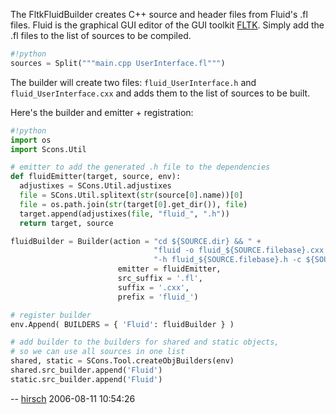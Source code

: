 
The FltkFluidBuilder creates C++ source and header files from Fluid's .fl files. Fluid is the graphical GUI editor of the GUI toolkit [FLTK](http://fltk.org). Simply add the .fl files to the list of sources to be compiled. 


```python
#!python 
sources = Split("""main.cpp UserInterface.fl""")
```
The builder will create two files: `fluid_UserInterface.h` and `fluid_UserInterface.cxx` and adds them to the list of sources to be built. 

Here's the builder and emitter + registration: 


```python
#!python 
import os
import Scons.Util

# emitter to add the generated .h file to the dependencies
def fluidEmitter(target, source, env):
  adjustixes = SCons.Util.adjustixes
  file = SCons.Util.splitext(str(source[0].name))[0]
  file = os.path.join(str(target[0].get_dir()), file)
  target.append(adjustixes(file, "fluid_", ".h"))
  return target, source

fluidBuilder = Builder(action = "cd ${SOURCE.dir} && " + 
                                "fluid -o fluid_${SOURCE.filebase}.cxx " + 
                                "-h fluid_${SOURCE.filebase}.h -c ${SOURCE.name} ",
                        emitter = fluidEmitter,
                        src_suffix = '.fl',
                        suffix = '.cxx',
                        prefix = 'fluid_')

# register builder
env.Append( BUILDERS = { 'Fluid': fluidBuilder } )

# add builder to the builders for shared and static objects, 
# so we can use all sources in one list
shared, static = SCons.Tool.createObjBuilders(env)
shared.src_builder.append('Fluid')
static.src_builder.append('Fluid')
```
-- [hirsch](hirsch) 2006-08-11 10:54:26 
